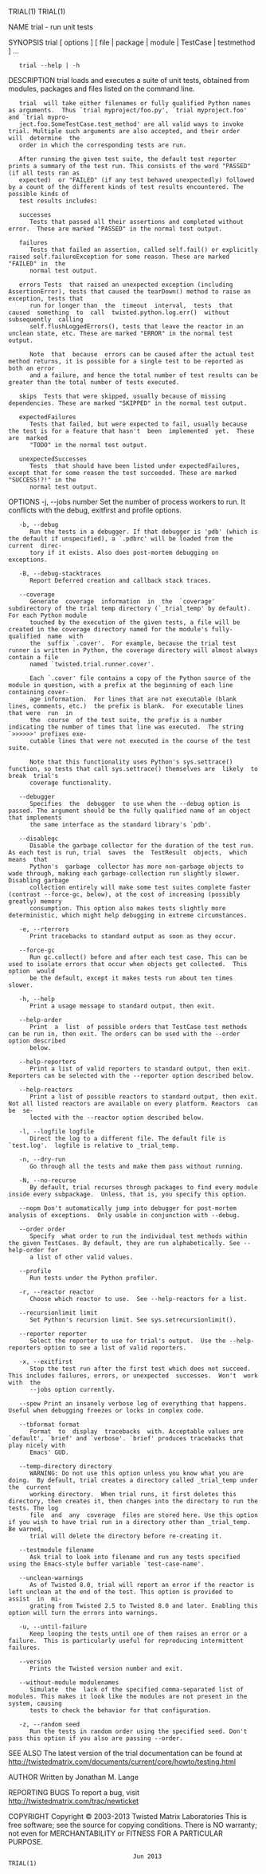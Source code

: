TRIAL(1)																	      TRIAL(1)

NAME
       trial - run unit tests

SYNOPSIS
       trial [ options ] [ file | package | module | TestCase | testmethod ] ...

       trial --help | -h

DESCRIPTION
       trial loads and executes a suite of unit tests, obtained from modules, packages and files listed on the command line.

       trial  will take either filenames or fully qualified Python names as arguments.	Thus `trial myproject/foo.py', `trial myproject.foo' and `trial mypro‐
       ject.foo.SomeTestCase.test_method' are all valid ways to invoke trial. Multiple such arguments are also accepted, and their order  will	determine  the
       order in which the corresponding tests are run.

       After running the given test suite, the default test reporter prints a summary of the test run. This consists of the word "PASSED" (if all tests ran as
       expected)  or "FAILED" (if any test behaved unexpectedly) followed by a count of the different kinds of test results encountered. The possible kinds of
       test results includes:

       successes
	      Tests that passed all their assertions and completed without error.  These are marked "PASSED" in the normal test output.

       failures
	      Tests that failed an assertion, called self.fail() or explicitly raised self.failureException for some reason. These are marked "FAILED" in  the
	      normal test output.

       errors Tests  that raised an unexpected exception (including AssertionError), tests that caused the tearDown() method to raise an exception, tests that
	      run for longer than  the	timeout	 interval,  tests  that	 caused	 something  to	call  twisted.python.log.err()	without	 subsequently  calling
	      self.flushLoggedErrors(), tests that leave the reactor in an unclean state, etc. These are marked "ERROR" in the normal test output.

	      Note  that  because  errors can be caused after the actual test method returns, it is possible for a single test to be reported as both an error
	      and a failure, and hence the total number of test results can be greater than the total number of tests executed.

       skips  Tests that were skipped, usually because of missing dependencies. These are marked "SKIPPED" in the normal test output.

       expectedFailures
	      Tests that failed, but were expected to fail, usually because the test is for a feature that hasn't  been	 implemented  yet.  These  are	marked
	      "TODO" in the normal test output.

       unexpectedSuccesses
	      Tests  that should have been listed under expectedFailures, except that for some reason the test succeeded. These are marked "SUCCESS!?!" in the
	      normal test output.

OPTIONS
       -j, --jobs number
	      Set the number of process workers to run. It conflicts with the debug, exitfirst and profile options.

       -b, --debug
	      Run the tests in a debugger. If that debugger is 'pdb' (which is the default if unspecified), a `.pdbrc' will be loaded from the current	direc‐
	      tory if it exists. Also does post-mortem debugging on exceptions.

       -B, --debug-stacktraces
	      Report Deferred creation and callback stack traces.

       --coverage
	      Generate	coverage  information  in  the	`coverage' subdirectory of the trial temp directory (`_trial_temp' by default). For each Python module
	      touched by the execution of the given tests, a file will be created in the coverage directory named for the module's fully-qualified  name  with
	      the  suffix `.cover'.  For example, because the trial test runner is written in Python, the coverage directory will almost always contain a file
	      named `twisted.trial.runner.cover'.

	      Each `.cover' file contains a copy of the Python source of the module in question, with a prefix at the beginning of each line containing cover‐
	      age information.	For lines that are not executable (blank lines, comments, etc.)	 the prefix is blank.  For executable lines that were  run  in
	      the  course  of the test suite, the prefix is a number indicating the number of times that line was executed.  The string `>>>>>>' prefixes exe‐
	      cutable lines that were not executed in the course of the test suite.

	      Note that this functionality uses Python's sys.settrace() function, so tests that call sys.settrace() themselves are  likely  to	break  trial's
	      coverage functionality.

       --debugger
	      Specifies	 the  debugger	to use when the --debug option is passed. The argument should be the fully qualified name of an object that implements
	      the same interface as the standard library's `pdb'.

       --disablegc
	      Disable the garbage collector for the duration of the test run. As each test is run, trial  saves	 the  TestResult  objects,  which  means  that
	      Python's	garbage	 collector has more non-garbage objects to wade through, making each garbage-collection run slightly slower. Disabling garbage
	      collection entirely will make some test suites complete faster (contrast --force-gc, below), at the cost of increasing (possibly greatly) memory
	      consumption. This option also makes tests slightly more deterministic, which might help debugging in extreme circumstances.

       -e, --rterrors
	      Print tracebacks to standard output as soon as they occur.

       --force-gc
	      Run gc.collect() before and after each test case. This can be used to isolate errors that occur when objects get collected.  This	 option	 would
	      be the default, except it makes tests run about ten times slower.

       -h, --help
	      Print a usage message to standard output, then exit.

       --help-order
	      Print  a	list  of possible orders that TestCase test methods can be run in, then exit. The orders can be used with the --order option described
	      below.

       --help-reporters
	      Print a list of valid reporters to standard output, then exit. Reporters can be selected with the --reporter option described below.

       --help-reactors
	      Print a list of possible reactors to standard output, then exit. Not all listed reactors are available on every platform. Reactors  can  be  se‐
	      lected with the --reactor option described below.

       -l, --logfile logfile
	      Direct the log to a different file. The default file is `test.log'.  logfile is relative to _trial_temp.

       -n, --dry-run
	      Go through all the tests and make them pass without running.

       -N, --no-recurse
	      By default, trial recurses through packages to find every module inside every subpackage.	 Unless, that is, you specify this option.

       --nopm Don't automatically jump into debugger for post-mortem analysis of exceptions.  Only usable in conjunction with --debug.

       --order order
	      Specify  what order to run the individual test methods within the given TestCases. By default, they are run alphabetically. See --help-order for
	      a list of other valid values.

       --profile
	      Run tests under the Python profiler.

       -r, --reactor reactor
	      Choose which reactor to use.  See --help-reactors for a list.

       --recursionlimit limit
	      Set Python's recursion limit. See sys.setrecursionlimit().

       --reporter reporter
	      Select the reporter to use for trial's output.  Use the --help-reporters option to see a list of valid reporters.

       -x, --exitfirst
	      Stop the test run after the first test which does not succeed. This includes failures, errors, or unexpected  successes.	Won't  work  with  the
	      --jobs option currently.

       --spew Print an insanely verbose log of everything that happens. Useful when debugging freezes or locks in complex code.

       --tbformat format
	      Format  to  display  tracebacks  with. Acceptable values are `default', `brief' and `verbose'. `brief' produces tracebacks that play nicely with
	      Emacs' GUD.

       --temp-directory directory
	      WARNING: Do not use this option unless you know what you are doing.  By default, trial creates a directory called _trial_temp under the  current
	      working directory.  When trial runs, it first deletes this directory, then creates it, then changes into the directory to run the tests. The log
	      file  and	 any  coverage	files are stored here. Use this option if you wish to have trial run in a directory other than _trial_temp. Be warned,
	      trial will delete the directory before re-creating it.

       --testmodule filename
	      Ask trial to look into filename and run any tests specified using the Emacs-style buffer variable `test-case-name'.

       --unclean-warnings
	      As of Twisted 8.0, trial will report an error if the reactor is left unclean at the end of the test. This option is provided to  assist  in  mi‐
	      grating from Twisted 2.5 to Twisted 8.0 and later. Enabling this option will turn the errors into warnings.

       -u, --until-failure
	      Keep looping the tests until one of them raises an error or a failure.  This is particularly useful for reproducing intermittent failures.

       --version
	      Prints the Twisted version number and exit.

       --without-module modulenames
	      Simulate	the  lack of the specified comma-separated list of modules. This makes it look like the modules are not present in the system, causing
	      tests to check the behavior for that configuration.

       -z, --random seed
	      Run the tests in random order using the specified seed. Don't pass this option if you also are passing --order.

SEE ALSO
       The latest version of the trial documentation can be found at http://twistedmatrix.com/documents/current/core/howto/testing.html

AUTHOR
       Written by Jonathan M. Lange

REPORTING BUGS
       To report a bug, visit http://twistedmatrix.com/trac/newticket

COPYRIGHT
       Copyright © 2003-2013 Twisted Matrix Laboratories
       This is free software; see the source for copying conditions.  There is NO warranty; not even for MERCHANTABILITY or FITNESS FOR A PARTICULAR PURPOSE.

									   Jun 2013								      TRIAL(1)
